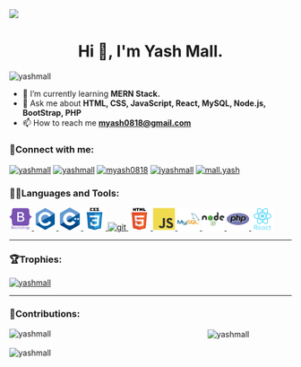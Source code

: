 <img src="[https://media.licdn.com/dms/image/D5616AQGYbgQUTApgbA/profile-displaybackgroundimage-shrink_200_800/0/1718352417492?e=2147483647&v=beta&t=8PRLi1Sn-3Naajq1NWqvWZ3N5kTUV5PjGHS5PhMOP1Q](https://www.linkedin.com/in/yashmall/overlay/background-image/)" width = 1050px>
<h1 align="center">Hi 👋, I'm Yash Mall.</h1>
<p align="left"> <img src="https://komarev.com/ghpvc/?username=yashmall&label=Profile%20views&color=0e75b6&style=flat" alt="yashmall" /> </p>

- 🌱 I’m currently learning **MERN Stack.**
- 💬 Ask me about **HTML, CSS, JavaScript, React, MySQL, Node.js, BootStrap, PHP**
- 📫 How to reach me **myash0818@gmail.com**
<h3 align="left">🤝Connect with me:</h3>
<p align="left">
<a href="https://linkedin.com/in/yashmall" target="blank"><img align="center" src="https://raw.githubusercontent.com/rahuldkjain/github-profile-readme-generator/master/src/images/icons/Social/linked-in-alt.svg" alt="yashmall" height="30" width="40" /></a>
<a href="https://www.leetcode.com/yashmall" target="blank"><img align="center" src="https://raw.githubusercontent.com/rahuldkjain/github-profile-readme-generator/master/src/images/icons/Social/leet-code.svg" alt="yashmall" height="30" width="40" /></a>
<a href="https://www.hackerrank.com/myash0818" target="blank"><img align="center" src="https://raw.githubusercontent.com/rahuldkjain/github-profile-readme-generator/master/src/images/icons/Social/hackerrank.svg" alt="myash0818" height="30" width="40" /></a>
<a href="https://twitter.com/iyashmall" target="blank"><img align="center" src="https://raw.githubusercontent.com/rahuldkjain/github-profile-readme-generator/master/src/images/icons/Social/twitter.svg" alt="iyashmall" height="30" width="40" /></a>
<a href="https://instagram.com/mall.yash" target="blank"><img align="center" src="https://raw.githubusercontent.com/rahuldkjain/github-profile-readme-generator/master/src/images/icons/Social/instagram.svg" alt="mall.yash" height="30" width="40" /></a>
</p>

<h3 align="left">👨‍💻Languages and Tools:</h3>
<p align="left"> <a href="https://www.w3schools.com/bootstrap5/" target="_blank" rel="noreferrer"> <img src="https://raw.githubusercontent.com/teamedwardforever/Readme-Generator/71f25dd8b98329b168142a6b782a107b75eab178/svg/Skills/Frontend/bootstrap-plain-wordmark.svg" alt="bootstrap" width="40" height="40">
<a href="https://www.cprogramming.com/" target="_blank" rel="noreferrer"> <img src="https://raw.githubusercontent.com/devicons/devicon/master/icons/c/c-original.svg" alt="c" width="40" height="40"/> </a><a href="https://www.w3schools.com/cpp/" target="_blank" rel="noreferrer"> <img src="https://raw.githubusercontent.com/devicons/devicon/master/icons/cplusplus/cplusplus-original.svg" alt="cplusplus" width="40" height="40"/> </a> <a href="https://www.w3schools.com/css/" target="_blank" rel="noreferrer"> <img src="https://raw.githubusercontent.com/devicons/devicon/master/icons/css3/css3-original-wordmark.svg" alt="css3" width="40" height="40"/> </a> <a href="https://git-scm.com/" target="_blank" rel="noreferrer"> <img src="https://www.vectorlogo.zone/logos/git-scm/git-scm-icon.svg" alt="git" width="40" height="40"/> </a> <a href="https://www.w3.org/html/" target="_blank" rel="noreferrer"> <img src="https://raw.githubusercontent.com/devicons/devicon/master/icons/html5/html5-original-wordmark.svg" alt="html5" width="40" height="40"/> </a> <a href="https://developer.mozilla.org/en-US/docs/Web/JavaScript" target="_blank" rel="noreferrer"> <img src="https://raw.githubusercontent.com/devicons/devicon/master/icons/javascript/javascript-original.svg" alt="javascript" width="40" height="40"/> </a> <a href="https://www.mysql.com/" target="_blank" rel="noreferrer"> <img src="https://raw.githubusercontent.com/devicons/devicon/master/icons/mysql/mysql-original-wordmark.svg" alt="mysql" width="40" height="40"/> </a> <a href="https://nodejs.org" target="_blank" rel="noreferrer"> <img src="https://raw.githubusercontent.com/devicons/devicon/master/icons/nodejs/nodejs-original-wordmark.svg" alt="nodejs" width="40" height="40"/> </a> <a href="https://www.php.net" target="_blank" rel="noreferrer"> <img src="https://raw.githubusercontent.com/devicons/devicon/master/icons/php/php-original.svg" alt="php" width="40" height="40"/> </a> <a href="https://reactjs.org/" target="_blank" rel="noreferrer"> <img src="https://raw.githubusercontent.com/devicons/devicon/master/icons/react/react-original-wordmark.svg" alt="react" width="40" height="40"/> </a> </p>
<hr>
<h3 align="left">🏆Trophies:</h3>
<p align="left"> <a href="https://github.com/ryo-ma/github-profile-trophy"><img src="https://github-profile-trophy.vercel.app/?username=yashmall&show_icons=true&locale=en&layout=compact&theme=radical" alt="yashmall"/></a> </p>
<hr>
<h3 align="left">🌟Contributions:</h3>
<p><img align="left" width="350px" src="https://github-readme-stats.vercel.app/api/top-langs/?username=yashmall&langs_count=6&layout=compact&theme=radical" alt="yashmall" /></p>

<p>&nbsp;<img align="center" src="https://github-readme-stats.vercel.app/api?username=yashmall&show_icons=true&locale=en&layout=compact&theme=radical" alt="yashmall" /></p>

<p><img align="center" src="https://github-readme-streak-stats.herokuapp.com/?user=yashmall&&show_icons=true&locale=en&layout=compact&theme=radical" alt="yashmall" width = "840px"/></p>
